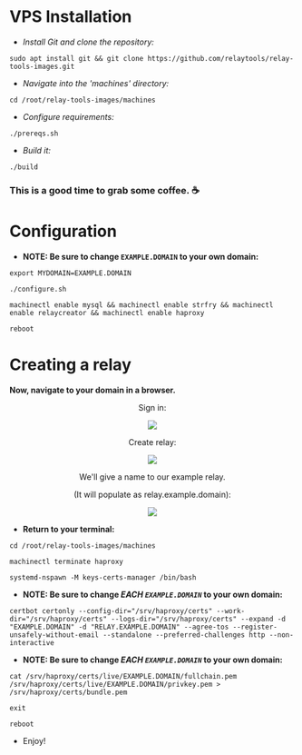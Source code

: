 # VPS Installation

- *Install Git and clone the repository:*

```
sudo apt install git && git clone https://github.com/relaytools/relay-tools-images.git
```

- *Navigate into the 'machines' directory:*

```
cd /root/relay-tools-images/machines
```

- *Configure requirements:*

```
./prereqs.sh
```

- *Build it:*

```
./build
```
### This is a good time to grab some coffee. ☕

# Configuration

- **NOTE: Be sure to change `EXAMPLE.DOMAIN` to your own domain:**

```
export MYDOMAIN=EXAMPLE.DOMAIN
```

```
./configure.sh
```

```
machinectl enable mysql && machinectl enable strfry && machinectl enable relaycreator && machinectl enable haproxy
```

```
reboot
```

# Creating a relay

**Now, navigate to your domain in a browser.**

<p align="center">
 Sign in:
</p>

<p align="center">
  <img src="https://github.com/TekkadanPlays/docs/assets/93434084/826bbd35-1e58-4cc1-ae01-a0f8e0d329ff">
</p>

<p align="center">
 Create relay:
</p>

<p align="center">
  <img src="https://github.com/TekkadanPlays/docs/assets/93434084/75e993d9-b3ac-490f-82f3-fee785392e96">
</p>

<p align="center">
 We'll give a name to our example relay.
</p>

<p align="center">
 (It will populate as relay.example.domain):
</p>

<p align="center">
  <img src="https://github.com/TekkadanPlays/docs/assets/93434084/ddd1906f-6757-429b-9757-a0b73299fe1c">
</p>

- **Return to your terminal:**

```
cd /root/relay-tools-images/machines
```

```
machinectl terminate haproxy
```

```
systemd-nspawn -M keys-certs-manager /bin/bash
```

- **NOTE: Be sure to change _EACH `EXAMPLE.DOMAIN`_ to your own domain:**

```
certbot certonly --config-dir="/srv/haproxy/certs" --work-dir="/srv/haproxy/certs" --logs-dir="/srv/haproxy/certs" --expand -d "EXAMPLE.DOMAIN" -d "RELAY.EXAMPLE.DOMAIN" --agree-tos --register-unsafely-without-email --standalone --preferred-challenges http --non-interactive
```

- **NOTE: Be sure to change _EACH `EXAMPLE.DOMAIN`_ to your own domain:**

```
cat /srv/haproxy/certs/live/EXAMPLE.DOMAIN/fullchain.pem /srv/haproxy/certs/live/EXAMPLE.DOMAIN/privkey.pem > /srv/haproxy/certs/bundle.pem
```

```
exit
```

```
reboot
```

- Enjoy!
